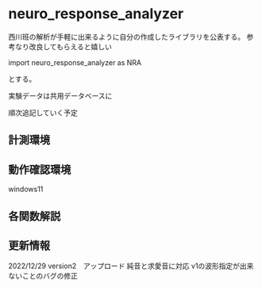 # neuro_response_analyzer

西川班の解析が手軽に出来るように自分の作成したライブラリを公表する。
参考なり改良してもらえると嬉しい

import neuro_response_analyzer as NRA

とする。

実験データは共用データベースに

順次追記していく予定

##  計測環境


##  動作確認環境
windows11


##  各関数解説


##  更新情報   
2022/12/29
version2　アップロード
純音と求愛音に対応
v1の波形指定が出来ないことのバグの修正
